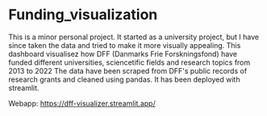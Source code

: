 # Funding_visualization

This is a minor personal project. It started as a university project, but I have since taken the data and tried to make it more visually appealing. This dashboard visualisez how DFF (Danmarks Frie Forskningsfond) have funded different universities, sciencetific fields and research topics from 2013 to 2022 The data have been scraped from DFF's public records of research grants and cleaned using pandas. It has been deployed with streamlit.  

Webapp: https://dff-visualizer.streamlit.app/
